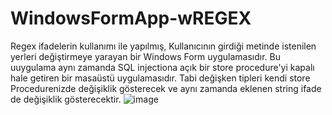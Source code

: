 # WindowsFormApp-wREGEX
Regex ifadelerin kullanımı ile yapılmış, Kullanıcının girdiği metinde istenilen yerleri değiştirmeye yarayan bir Windows Form uygulamasıdır.
Bu uuygulama aynı zamanda SQL injectiona açık bir store procedure'yi kapalı hale getiren bir masaüstü uygulamasıdır. Tabi değişken tipleri kendi store Procedurenizde değişiklik gösterecek ve aynı zamanda eklenen string ifade de değişiklik gösterecektir.
![image](https://user-images.githubusercontent.com/74063743/153816658-f6171efa-0bec-44c9-8272-6aed727aa4eb.png)
